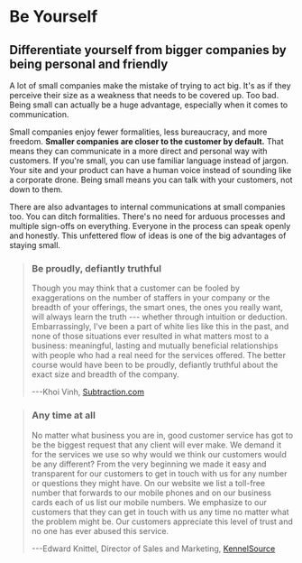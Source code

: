 Be Yourself
===========

Differentiate yourself from bigger companies by being personal and friendly
---------------------------------------------------------------------------

A lot of small companies make the mistake of trying to act big. It\'s as
if they perceive their size as a weakness that needs to be covered up.
Too bad. Being small can actually be a huge advantage, especially when
it comes to communication.

Small companies enjoy fewer formalities, less bureaucracy, and more
freedom. **Smaller companies are closer to the customer by default.**
That means they can communicate in a more direct and personal way with
customers. If you\'re small, you can use familiar language instead of
jargon. Your site and your product can have a human voice instead of
sounding like a corporate drone. Being small means you can talk with
your customers, not down to them.

There are also advantages to internal communications at small companies
too. You can ditch formalities. There\'s no need for arduous processes
and multiple sign-offs on everything. Everyone in the process can speak
openly and honestly. This unfettered flow of ideas is one of the big
advantages of staying small.

> ### Be proudly, defiantly truthful
> 
> Though you may think that a customer can be fooled by exaggerations on
> the number of staffers in your company or the breadth of your offerings,
> the smart ones, the ones you really want, will always learn the truth
> --- whether through intuition or deduction. Embarrassingly, I\'ve been a
> part of white lies like this in the past, and none of those situations
> ever resulted in what matters most to a business: meaningful, lasting
> and mutually beneficial relationships with people who had a real need
> for the services offered. The better course would have been to be
> proudly, defiantly truthful about the exact size and breadth of the
> company.
> 
> ---Khoi Vinh, [Subtraction.com](http://www.subtraction.com/)

> ### Any time at all
> 
> No matter what business you are in, good customer service has got to be
> the biggest request that any client will ever make. We demand it for the
> services we use so why would we think our customers would be any
> different? From the very beginning we made it easy and transparent for
> our customers to get in touch with us for any number or questions they
> might have. On our website we list a toll-free number that forwards to
> our mobile phones and on our business cards each of us list our mobile
> numbers. We emphasize to our customers that they can get in touch with
> us any time no matter what the problem might be. Our customers
> appreciate this level of trust and no one has ever abused this service.
> 
> ---Edward Knittel, Director of Sales and Marketing, [KennelSource](http://www.kennelsource.com/)
